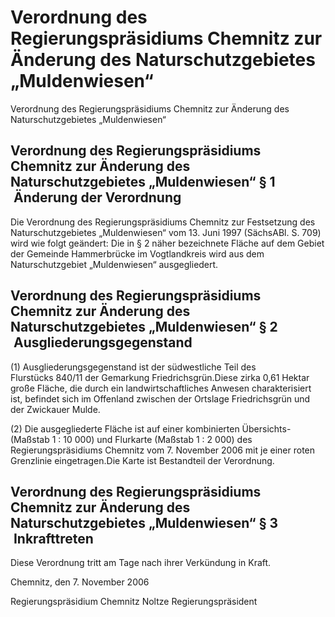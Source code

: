 # Verordnung des Regierungspräsidiums Chemnitz zur Änderung des Naturschutzgebietes „Muldenwiesen“

Verordnung des Regierungspräsidiums Chemnitz zur Änderung des Naturschutzgebietes „Muldenwiesen“

## Verordnung des Regierungspräsidiums Chemnitz zur Änderung des Naturschutzgebietes „Muldenwiesen“ § 1  Änderung der Verordnung

Die Verordnung des Regierungspräsidiums Chemnitz zur Festsetzung des Naturschutzgebietes „Muldenwiesen“ vom 13. Juni 1997 (SächsABl. S. 709) wird wie folgt geändert: 
             Die in § 2 näher bezeichnete Fläche auf dem Gebiet der Gemeinde Hammerbrücke im Vogtlandkreis wird aus dem Naturschutzgebiet „Muldenwiesen“ ausgegliedert.


## Verordnung des Regierungspräsidiums Chemnitz zur Änderung des Naturschutzgebietes „Muldenwiesen“ § 2  Ausgliederungsgegenstand

(1) Ausgliederungsgegenstand ist der südwestliche Teil des Flurstücks 840/11 der Gemarkung Friedrichsgrün.Diese zirka 0,61 Hektar große Fläche, die durch ein landwirtschaftliches Anwesen charakterisiert ist, befindet sich im Offenland zwischen der Ortslage Friedrichsgrün und der Zwickauer Mulde.

(2) Die ausgegliederte Fläche ist auf einer kombinierten Übersichts- (Maßstab 1 : 10 000) und Flurkarte (Maßstab 1 : 2 000) des Regierungspräsidiums Chemnitz vom 7. November 2006 mit je einer roten Grenzlinie eingetragen.Die Karte ist Bestandteil der Verordnung.


## Verordnung des Regierungspräsidiums Chemnitz zur Änderung des Naturschutzgebietes „Muldenwiesen“ § 3  Inkrafttreten

Diese Verordnung tritt am Tage nach ihrer Verkündung in Kraft.

Chemnitz, den 7. November 2006

Regierungspräsidium Chemnitz 
             Noltze 
             Regierungspräsident

